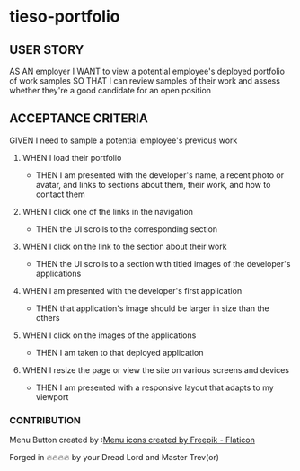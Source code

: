 # tieso-portfolio

## USER STORY

AS AN employer
I WANT to view a potential employee's deployed portfolio of work samples
SO THAT I can review samples of their work and assess whether they're a good candidate for an open position

## ACCEPTANCE CRITERIA

GIVEN I need to sample a potential employee's previous work

1. WHEN I load their portfolio
   - THEN I am presented with the developer's name, a recent photo or avatar, and links to sections about them, their work, and how to contact them
2. WHEN I click one of the links in the navigation

   - THEN the UI scrolls to the corresponding section

3. WHEN I click on the link to the section about their work

   - THEN the UI scrolls to a section with titled images of the developer's applications

4. WHEN I am presented with the developer's first application

   - THEN that application's image should be larger in size than the others

5. WHEN I click on the images of the applications

   - THEN I am taken to that deployed application

6. WHEN I resize the page or view the site on various screens and devices
   - THEN I am presented with a responsive layout that adapts to my viewport

### CONTRIBUTION

Menu Button created by :<a href="https://www.flaticon.com/free-icons/menu" title="menu icons">Menu icons created by Freepik - Flaticon</a>

Forged in 🔥🔥🔥🔥 by your Dread Lord and Master Trev(or)
